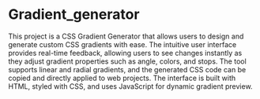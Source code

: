 # Gradient_generator
This project is a CSS Gradient Generator that allows users to design and generate custom CSS gradients with ease. The intuitive user interface provides real-time feedback, allowing users to see changes instantly as they adjust gradient properties such as angle, colors, and stops. The tool supports linear and radial gradients, and the generated CSS code can be copied and directly applied to web projects. The interface is built with HTML, styled with CSS, and uses JavaScript for dynamic gradient preview.
